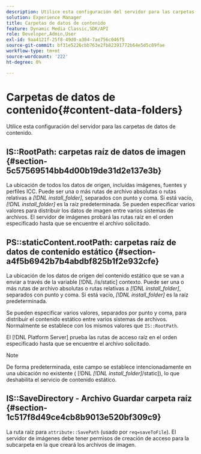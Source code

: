 ```yaml
---
description: Utilice esta configuración del servidor para las carpetas de datos de contenido.
solution: Experience Manager
title: Carpetas de datos de contenido
feature: Dynamic Media Classic,SDK/API
role: Developer,Admin,User
exl-id: 9aa4121f-25f8-49d0-a304-7ae756c046f5
source-git-commit: bf31e5226cbb763e2fb82391772b64e5d5c89fae
workflow-type: tm+mt
source-wordcount: '222'
ht-degree: 0%

---
```


# Carpetas de datos de contenido{#content-data-folders}

Utilice esta configuración del servidor para las carpetas de datos de contenido.

## IS::RootPath: carpetas raíz de datos de imagen {#section-5c57569514bb4d00b19de31d2e137e3b}

La ubicación de todos los datos de origen, incluidas imágenes, fuentes y perfiles ICC. Puede ser una o más rutas de archivo absolutas o rutas relativas a *[!DNL install_folder]*, separados con punto y coma. Si está vacío, *[!DNL install_folder]* es la raíz predeterminada. Se pueden especificar varios valores para distribuir los datos de imagen entre varios sistemas de archivos. El servidor de imágenes probará las rutas raíz en el orden especificado hasta que se encuentre el archivo solicitado.

## PS::staticContent.rootPath: carpetas raíz de datos de contenido estático {#section-a4f5b6942b7b4abdbf825b1f2e932cfe}

La ubicación de los datos de origen del contenido estático que se van a enviar a través de la variable [!DNL /is/static] contexto. Puede ser una o más rutas de archivo absolutas o rutas relativas a *[!DNL install_folder]*, separados con punto y coma. Si está vacío, *[!DNL install_folder]* es la raíz predeterminada.

Se pueden especificar varios valores, separados por punto y coma, para distribuir el contenido estático entre varios sistemas de archivos. Normalmente se establece con los mismos valores que `IS::RootPath`.

El [!DNL Platform Server] prueba las rutas de acceso raíz en el orden especificado hasta que se encuentre el archivo solicitado.

>[!NOTE]
>
>De forma predeterminada, este campo se establece intencionadamente en una ubicación no existente ( [!DNL *[!DNL install_folder]*/static]), lo que deshabilita el servicio de contenido estático.

## IS::SaveDirectory - Archivo Guardar carpeta raíz {#section-1c517f8d49ce4cb8b9013e520bf309c9}

La ruta raíz para `attribute::SavePath` (usado por `req=saveToFile`). El servidor de imágenes debe tener permisos de creación de acceso para la subcarpeta en la que creará los archivos de imagen.

